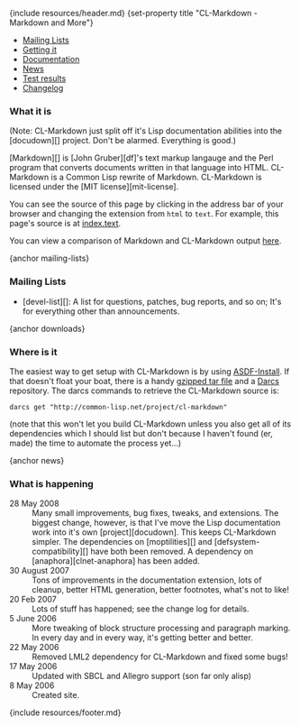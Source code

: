 {include resources/header.md}
{set-property title "CL-Markdown - Markdown and More"}

<div class="contents">
<div class="system-links">

  * [Mailing Lists][3]
  * [Getting it][4]
  * [Documentation][5]
  * [News][6]
  * [Test results][tr]
  * [Changelog][7]

   [3]: #mailing-lists
   [4]: #downloads
   [5]: documentation/ "documentation link"
   [6]: #news
   [7]: changelog.html
   [tr]: test-report.html
   
</div>
<div class="system-description">

### What it is

(Note: CL-Markdown just split off it's Lisp documentation
abilities into the [docudown][] project. Don't be alarmed.
Everything is good.)

[Markdown][] is [John Gruber][df]'s text markup langauge and
the Perl program that converts documents written in that
language into HTML. CL-Markdown is a Common Lisp rewrite of
Markdown. CL-Markdown is licensed under the [MIT
license][mit-license].

You can see the source of this page by clicking in the
address bar of your browser and changing the extension from
`html` to `text`. For example, this page's source is at
[index.text](index.text).

You can view a comparison of Markdown and CL-Markdown output
[here][8].

{anchor mailing-lists}

### Mailing Lists

  * [devel-list][]: A list for questions, patches, bug
    reports, and so on; It's for everything other than
    announcements.

{anchor downloads}

### Where is it

The easiest way to get setup with CL-Markdown is by using
[ASDF-Install][14]. If that doesn't float your boat, there is
a handy [gzipped tar file][15] and a [Darcs][16] repository.
The darcs commands to retrieve the CL-Markdown source is:

    darcs get "http://common-lisp.net/project/cl-markdown"

(note that this won't let you build CL-Markdown unless you
also get all of its dependencies which I should list but don't 
because I haven't found (er, made) the time to automate the
process yet...)

{anchor news}

### What is happening

<dl>
    <dt>28 May 2008</dt>
    <dd>Many small improvements, bug fixes, tweaks, and 
        extensions. The biggest change, however, is that I've
        move the Lisp documentation work into it's own 
        [project][docudown]. This keeps CL-Markdown simpler.
        The dependencies on [moptilities][] and 
        [defsystem-compatibility][] have both been removed. 
        A dependency on [anaphora][clnet-anaphora] has been added.
    </dd>
    <dt>30 August 2007</dt>
    <dd>Tons of improvements in the documentation extension, lots of 
    cleanup, better HTML generation, better footnotes, what's not to like!
    </dd>
    <dt>20 Feb 2007</dt>
    <dd>Lots of stuff has happened; see the change log for details.
    </dd>
    <dt>5 June 2006</dt>
    <dd>More tweaking of block structure processing and paragraph marking. In every day and in every way, it's getting better and better.
    </dd>
    <dt>22 May 2006</dt>
    <dd>Removed LML2 dependency for CL-Markdown and fixed some bugs!
    </dd>
    <dt>17 May 2006</dt>
    <dd>Updated with SBCL and Allegro support (son far only alisp)
    </dd>
    <dt>8 May 2006</dt>
    <dd>Created site.
    </dd>
</dl>

</div>
</div>

{include resources/footer.md}

   [1]: http://common-lisp.net/project/cl-containers/shared/metabang-2.png (metabang.com)
   [2]: http://www.metabang.com/ (metabang.com)
   [3]: #mailing-lists
   [4]: #downloads
   [5]: documentation/ (documentation link)
   [6]: #news
   [7]: changelog.html
   [8]: comparison-tests
   [9]: http://trac.common-lisp.net/cl-markdown
   [10]: http://trac.common-lisp.net/cl-markdown/newticket
   [11]: http://common-lisp.net/cgi-bin/mailman/listinfo/cl-markdown-announce
   [12]: http://common-lisp.net/cgi-bin/mailman/listinfo/cl-markdown-devel
   [13]: downloads
   [14]: http://www.cliki.net/asdf-install
   [15]: http://common-lisp.net/project/cl-markdown/cl-markdown_latest.tar.gz
   [16]: http://www.darcs.net/
   [17]: news
   [18]: http://common-lisp.net/project/cl-containers/shared/buttons/xhtml.gif (valid xhtml button)
   [19]: http://validator.w3.org/check/referer (xhtml1.1)
   [20]: http://common-lisp.net/project/cl-containers/shared/buttons/hacker.png (hacker emblem)
   [21]: http://www.catb.org/hacker-emblem/ (hacker)
   [22]: http://common-lisp.net/project/cl-containers/shared/buttons/lml2-powered.png (lml2 powered)
   [23]: http://lml2.b9.com/ (lml2 powered)
   [24]: http://common-lisp.net/project/cl-containers/shared/buttons/lambda-lisp.png (ALU emblem)
   [25]: http://www.lisp.org/ (Association of Lisp Users)
   [26]: http://common-lisp.net/project/cl-containers/shared/buttons/lisp-lizard.png (Common-Lisp.net)
   [27]: http://common-lisp.net/ (Common-Lisp.net)


